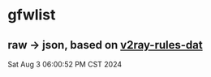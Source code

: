 # gfwlist
## raw -> json, based on [v2ray-rules-dat](https://github.com/Loyalsoldier/v2ray-rules-dat)
Sat Aug  3 06:00:52 PM CST 2024

